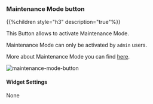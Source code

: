 ### Maintenance Mode button

{{%children style="h3" description="true"%}}

This Button allows to activate Maintenance Mode.


Maintenance Mode can only be activated by `admin` users.


More about Maintenance Mode you can find [here](https://docs.cloudify.co/staging/dev/working_with/manager/maintenance-mode).

![maintenance-mode-button](https://docs.cloudify.co/staging/dev/images/ui/widgets/maintenance-mode-button.png)

#### Widget Settings
None
